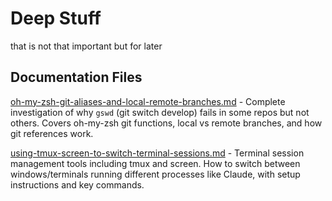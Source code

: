 <!-- markdownlint-disable  line-length -->
# Deep Stuff

that is not that important
but for later

## Documentation Files

[oh-my-zsh-git-aliases-and-local-remote-branches.md](oh-my-zsh-git-aliases-and-local-remote-branches.md) - Complete investigation of why `gswd` (git switch develop) fails in some repos but not others. Covers oh-my-zsh git functions, local vs remote branches, and how git references work.

[using-tmux-screen-to-switch-terminal-sessions.md](using-tmux-screen-to-switch-terminal-sessions.md) - Terminal session management tools including tmux and screen. How to switch between windows/terminals running different processes
like Claude, with setup instructions and key commands.
